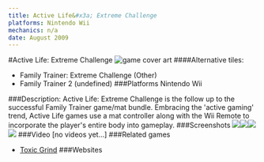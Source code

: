 ```yaml
---
title: Active Life&#x3a; Extreme Challenge
platforms: Nintendo Wii
mechanics: n/a
date: August 2009
---
```

#Active Life: Extreme Challenge
![game cover art](//images.igdb.com/igdb/image/upload/t_cover_big/guucsdtdvsuqrbhuz8jk.jpg "Logo Title Text 1")
####Alternative tiles:
* Family Trainer: Extreme Challenge (Other)
* Family Trainer 2 (undefined)
###Platforms
Nintendo Wii

###Description:
Active Life: Extreme Challenge is the follow up to the successful Family Trainer game/mat bundle. Embracing the 'active gaming' trend, Active Life games use a mat controller along with the Wii Remote to incorporate the player's entire body into gameplay.
###Screenshots
<a target="_blank" href="//images.igdb.com/igdb/image/upload/t_cover_big/bw0uxbosuhfkxbyh2niy.jpg"><img src="//images.igdb.com/igdb/image/upload/t_thumb/bw0uxbosuhfkxbyh2niy.jpg"/></a><a target="_blank" href="//images.igdb.com/igdb/image/upload/t_cover_big/pzxryqrfkroprumwprds.jpg"><img src="//images.igdb.com/igdb/image/upload/t_thumb/pzxryqrfkroprumwprds.jpg"/></a><a target="_blank" href="//images.igdb.com/igdb/image/upload/t_cover_big/sxci9xof5gspktjt1tqr.jpg"><img src="//images.igdb.com/igdb/image/upload/t_thumb/sxci9xof5gspktjt1tqr.jpg"/></a><a target="_blank" href="//images.igdb.com/igdb/image/upload/t_cover_big/nwzi8enmjasxkbjeqcuu.jpg"><img src="//images.igdb.com/igdb/image/upload/t_thumb/nwzi8enmjasxkbjeqcuu.jpg"/></a>
###Video
[no videos yet...]
###Related games
* [Toxic Grind](/games/toxic-grind-6215/)
###Websites

